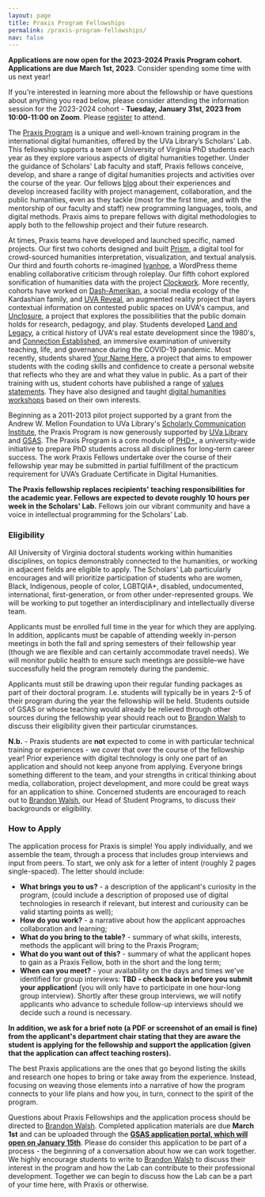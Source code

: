 ```yaml
---
layout: page
title: Praxis Program Fellowships
permalink: /praxis-program-fellowships/
nav: false
---
```


**Applications are now open for the 2023-2024 Praxis Program cohort. Applications are due March 1st, 2023**. Consider spending some time with us next year!

If you're interested in learning more about the fellowship or have questions about anything you read below, please consider attending the information session for the 2023-2024 cohort - **Tuesday, January 31st, 2023 from 10:00-11:00 on Zoom**. Please [register](https://cal.lib.virginia.edu/calendar/events/slab-praxis-information-session-2023) to attend.

The [Praxis Program](http://praxis.scholarslab.org/) is a unique and well-known training program in the international digital humanities, offered by the UVa Library’s Scholars' Lab. This fellowship supports a team of University of Virginia PhD students each year as they explore various aspects of digital humanities together. Under the guidance of Scholars' Lab faculty and staff, Praxis fellows conceive, develop, and share a range of digital humanities projects and activities over the course of the year. Our fellows [blog](https://scholarslab.lib.virginia.edu/blog/) about their experiences and develop increased facility with project management, collaboration, and the public humanities, even as they tackle (most for the first time, and with the mentorship of our faculty and staff) new programming languages, tools, and digital methods. Praxis aims to prepare fellows with digital methodologies to apply both to the fellowship project and their future research.

At times, Praxis teams have developed and launched specific, named projects. Our first two cohorts designed and built [Prism](http://prism.scholarslab.org/), a digital tool for crowd-sourced humanities interpretation, visualization, and textual analysis. Our third and fourth cohorts re-imagined [Ivanhoe](http://ivanhoe.scholarslab.org/), a WordPress theme enabling collaborative criticism through roleplay. Our fifth cohort explored sonification of humanities data with the project [Clockwork](http://clockwork.scholarslab.org/). More recently, cohorts have worked on [Dash-Amerikan](http://dashamerikan.scholarslab.org/), a social media ecology of the Kardashian family, and [UVA Reveal](http://reveal.scholarslab.org), an augmented reality project that layers contextual information on contested public spaces on UVA's campus, and [Unclosure](http://unclosure.scholarslab.org/), a project that explores the possibilities that the public domain holds for research, pedagogy, and play. Students developed [Land and Legacy](landandlegacy.scholarslab.org), a critical history of UVA's real estate development since the 1980's, and [Connection Established](https://connection.scholarslab.org/), an immersive examination of university teaching, life, and governance during the COVID-19 pandemic. Most recently, students shared [Your Name Here](https://yournamehere.scholarslab.org/), a project that aims to empower students with the coding skills and confidence to create a personal website that reflects who they are and what they value in public. As a part of their training with us, student cohorts have published a range of [values statements](https://praxis.scholarslab.org/charter/). They have also designed and taught [digital humanities workshops](https://scholarslab.lib.virginia.edu/visiting-workshops-at-washington-and-lee-university/) based on their own interests.

Beginning as a 2011-2013 pilot project supported by a grant from the Andrew W. Mellon Foundation to UVa Library's [Scholarly Communication Institute](http://uvasci.org), the Praxis Program is now generously supported by [UVa Library](http://www.library.virginia.edu/) and [GSAS](http://gsas.virginia.edu/). The Praxis Program is a core module of [PHD+](http://phdplus.virginia.edu), a university-wide initiative to prepare PhD students across all disciplines for long-term career success. The work Praxis Fellows undertake over the course of their fellowship year may be submitted in partial fulfillment of the practicum requirement for UVA’s Graduate Certificate in Digital Humanities.

**The Praxis fellowship replaces recipients' teaching responsibilities for the academic year. Fellows are expected to devote roughly 10 hours per week in the Scholars' Lab.** Fellows join our vibrant community and have a voice in intellectual programming for the Scholars’ Lab.

### Eligibility

All University of Virginia doctoral students working within humanities disciplines, on topics demonstrably connected to the humanities, or working in adjacent fields are eligible to apply. The Scholars' Lab particularly encourages and will prioritize participation of students who are women, Black, Indigenous, people of color, LGBTQIA+, disabled, undocumented, international, first-generation, or from other under-represented groups. We will be working to put together an interdisciplinary and intellectually diverse team.

Applicants must be enrolled full time in the year for which they are applying. In addition, applicants must be capable of attending weekly in-person meetings in both the fall and spring semesters of their fellowship year (though we are flexible and can certainly accommodate travel needs). We will monitor public health to ensure such meetings are possible–we have successfully held the program remotely during the pandemic.

Applicants must still be drawing upon their regular funding packages as part of their doctoral program. I.e. students will typically be in years 2-5 of their program during the year the fellowship will be held. Students outside of GSAS or whose teaching would already be relieved through other sources during the fellowship year should reach out to [Brandon Walsh](mailto:bmw9t@virginia.edu) to discuss their eligibility given their particular cirumstances.

**N.b.** - Praxis students are **not** expected to come in with particular technical training or experiences - we cover that over the course of the fellowship year! Prior experience with digital technology is only one part of an application and should not keep anyone from applying. Everyone brings something different to the team, and your strengths in critical thinking about media, collaboration, project development, and more could be great ways for an application to shine. Concerned students are encouraged to reach out to [Brandon Walsh](mailto:bmw9t@virginia.edu), our Head of Student Programs, to discuss their backgrounds or eligibility.

### How to Apply

The application process for Praxis is simple! You apply individually, and we assemble the team, through a process that includes group interviews and input from peers. To start, we only ask for a letter of intent (roughly 2 pages single-spaced). The letter should include:

* **What brings you to us?** - a description of the applicant's curiosity in the program, (could include a description of proposed use of digital technologies in research if relevant, but interest and curiousity can be valid starting points as well);
* **How do you work?** - a narrative about how the applicant approaches collaboration and learning;
* **What do you bring to the table?** - summary of what skills, interests, methods the applicant will bring to the Praxis Program;
* **What do you want out of this?** - summary of what the applicant hopes to gain as a Praxis Fellow, both in the short and the long term;
* **When can you meet?** - your availability on the days and times we've identified for group interviews: **TBD - check back in before you submit your application!** (you will only have to participate in one hour-long group interview). Shortly after these group interviews, we will notify applicants who advance to schedule follow-up interviews should we decide such a round is necessary.

**In addition, we ask for a brief note (a PDF or screenshot of an email is fine) from the applicant's department chair stating that they are aware the student is applying for the fellowship and support the application (given that the application can affect teaching rosters).**

The best Praxis applications are the ones that go beyond listing the skills and research one hopes to bring or take away from the experience. Instead, focusing on weaving those elements into a narrative of how the program connects to your life plans and how you, in turn, connect to the spirit of the program. 

Questions about Praxis Fellowships and the application process should be directed to [Brandon Walsh](mailto:bmw9t@virginia.edu). Completed application materials are due **March 1st** and can be uploaded through the **[GSAS application portal, which will open on January 15th](https://virginia.academicworks.com/)**. Please do consider this application to be part of a process - the beginning of a conversation about how we can work together. We highly encourage students to write to [Brandon Walsh](mailto:bmw9t@virginia.edu) to discuss their interest in the program and how the Lab can contribute to their professional development. Together we can begin to discuss how the Lab can be a part of your time here, with Praxis or otherwise.